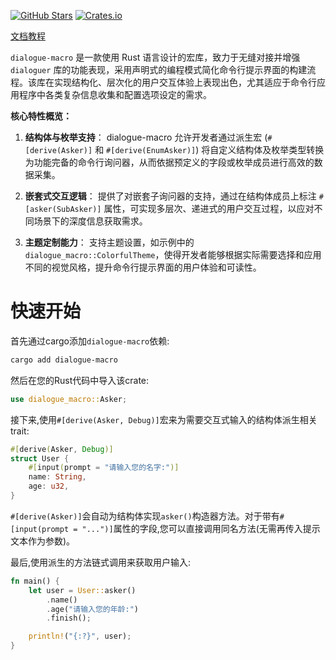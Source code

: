 [![GitHub Stars](https://img.shields.io/github/stars/yexiyue/dialogue-macro?style=flat-square)](https://github.com/yexiyue/dialogue-macro) [![Crates.io](https://img.shields.io/crates/v/dialogue-macro?style=flat-square)](https://crates.io/crates/dialogue-macro) 

[文档教程](https://yexiyue.github.io/dialogue-macro/)

`dialogue-macro` 是一款使用 Rust 语言设计的宏库，致力于无缝对接并增强 `dialoguer` 库的功能表现，采用声明式的编程模式简化命令行提示界面的构建流程。该库在实现结构化、层次化的用户交互体验上表现出色，尤其适应于命令行应用程序中各类复杂信息收集和配置选项设定的需求。

**核心特性概览：**

1. **结构体与枚举支持**：
   dialogue-macro 允许开发者通过派生宏 (`#[derive(Asker)]` 和 `#[derive(EnumAsker)]`) 将自定义结构体及枚举类型转换为功能完备的命令行询问器，从而依据预定义的字段或枚举成员进行高效的数据采集。

2. **嵌套式交互逻辑**：
   提供了对嵌套子询问器的支持，通过在结构体成员上标注 `#[asker(SubAsker)]` 属性，可实现多层次、递进式的用户交互过程，以应对不同场景下的深度信息获取需求。

3. **主题定制能力**：
   支持主题设置，如示例中的 `dialogue_macro::ColorfulTheme`，使得开发者能够根据实际需要选择和应用不同的视觉风格，提升命令行提示界面的用户体验和可读性。



# 快速开始

首先通过cargo添加`dialogue-macro`依赖:

```bash
cargo add dialogue-macro
```

然后在您的Rust代码中导入该crate:

```rust
use dialogue_macro::Asker;
```

接下来,使用`#[derive(Asker, Debug)]`宏来为需要交互式输入的结构体派生相关trait:

```rust
#[derive(Asker, Debug)]
struct User {
    #[input(prompt = "请输入您的名字:")]
    name: String,
    age: u32,
}
```

`#[derive(Asker)]`会自动为结构体实现`asker()`构造器方法。对于带有`#[input(prompt = "...")]`属性的字段,您可以直接调用同名方法(无需再传入提示文本作为参数)。

最后,使用派生的方法链式调用来获取用户输入:

```rust
fn main() {
    let user = User::asker()
        .name()
        .age("请输入您的年龄:")
        .finish();

    println!("{:?}", user);
}
```


